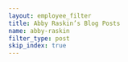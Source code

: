 ```yaml
---
layout: employee_filter
title: Abby Raskin’s Blog Posts
name: abby-raskin
filter_type: post
skip_index: true
---
```

